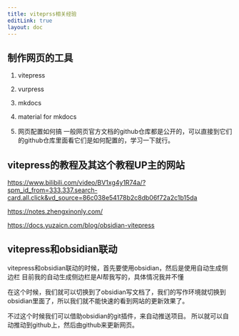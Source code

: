 ```yaml
---
title: viteprss相关经验
editLink: true
layout: doc
---
```



## 制作网页的工具
1. vitepress
2. vurpress
3. mkdocs
4. material for mkdocs

1. 网页配置如何搞
一般网页官方文档的github仓库都是公开的，可以直接到它们的github仓库里面看它们是如何配置的，学习一下就行。


## vitepress的教程及其这个教程UP主的网站
https://www.bilibili.com/video/BV1xg4y1R74a/?spm_id_from=333.337.search-card.all.click&vd_source=86c038e54178b2c8db06f72a2c1b15da

https://notes.zhengxinonly.com/

https://docs.yuzaicn.com/blog/obsidian-vitepress
## vitepress和obsidian联动

vitepress和obsidian联动的时候，首先要使用obsidian，然后是使用自动生成侧边栏
目前我的自动生成侧边栏是AI帮我写的，具体情况我并不懂

在这个时候，我们就可以切换到了obsidian写文档了，我们的写作环境就切换到obsidian里面了，所以我们就不能快速的看到网站的更新效果了。

不过这个时候我们可以借助obsidian的git插件，来自动推送项目。
所以就可以自动推动到github上，然后由github来更新网页。